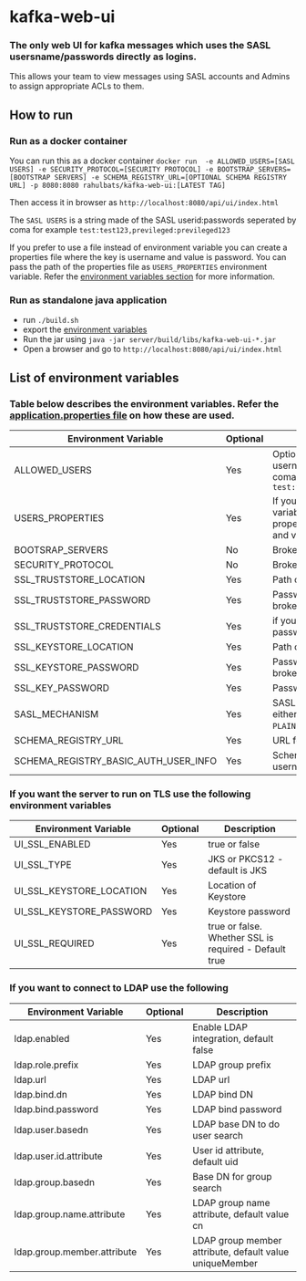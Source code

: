 # kafka-web-ui
### The only web UI for kafka messages which uses the SASL usersname/passwords directly as logins.
This allows your team to view messages using SASL accounts and Admins to assign appropriate ACLs to them.

## How to run
### Run as a docker container
You can run this as a docker container `docker run  -e ALLOWED_USERS=[SASL USERS] -e SECURITY_PROTOCOL=[SECURITY PROTOCOL] -e BOOTSTRAP_SERVERS=[BOOTSTRAP SERVERS] -e SCHEMA_REGISTRY_URL=[OPTIONAL SCHEMA REGISTRY URL] -p 8080:8080 rahulbats/kafka-web-ui:[LATEST TAG]` 

Then access it in browser as `http://localhost:8080/api/ui/index.html`


The `SASL USERS` is a string made of the SASL userid:passwords seperated by coma for example `test:test123,previleged:previleged123` 

If you prefer to use a file instead of environment variable you can create a properties file where the key is username and value is password.
You can pass the path of the properties file as `USERS_PROPERTIES` environment variable. Refer the [environment variables section](#list-of-environment-variables) for more information. 


### Run as standalone java application
* run `./build.sh`
* export the [environment variables](#list-of-environment-variables) 
* Run the jar using `java -jar server/build/libs/kafka-web-ui-*.jar`
* Open a browser and go to `http://localhost:8080/api/ui/index.html`

## List of environment variables
### Table below describes the environment variables. Refer the [application.properties file](server/src/main/resources/application.properties) on how these are used.
| Environment Variable | Optional | Description |
| --- | --- | --- |
| ALLOWED_USERS | Yes | Optional String Containing SASL username:password seperated by comas for example `test:test123,previleged:previleged123` |
| USERS_PROPERTIES | Yes | If you dont want to use the above variable you can point to the path of properties file, which has key as user and value as SASL password |
| BOOTSRAP_SERVERS | No | Broker bootstrap servers |
| SECURITY_PROTOCOL | No | Broker security protocol |
| SSL_TRUSTSTORE_LOCATION | Yes | Path of the truststore for Kafka broker |
| SSL_TRUSTSTORE_PASSWORD | Yes | Password of the truststore for Kafka broker |
| SSL_TRUSTSTORE_CREDENTIALS | Yes | if you want to use Credential instead of password |
| SSL_KEYSTORE_LOCATION | Yes | Path of the Keystore for Kafka broker |
| SSL_KEYSTORE_PASSWORD | Yes | Password of the Keystore for Kafka broker |
| SSL_KEY_PASSWORD | Yes | Password of the Key for Kafka broker |
| SASL_MECHANISM | Yes | SASL mechanism for Kafka broker. Can either be `PLAIN` or `SCRAM`. Default is `PLAIN`. |
| SCHEMA_REGISTRY_URL | Yes | URL for schema registry |
| SCHEMA_REGISTRY_BASIC_AUTH_USER_INFO | Yes | Schema registry auth username:password | 


### If you want the server to run on TLS use the following environment variables
| Environment Variable | Optional | Description |
| --- | --- | --- |
| UI_SSL_ENABLED | Yes | true or false |
| UI_SSL_TYPE | Yes | JKS or PKCS12 - default is JKS |
| UI_SSL_KEYSTORE_LOCATION | Yes | Location of Keystore |
| UI_SSL_KEYSTORE_PASSWORD | Yes | Keystore password |
| UI_SSL_REQUIRED | Yes | true or false. Whether SSL is required - Default true |

### If you want to connect to LDAP use the following 
| Environment Variable | Optional | Description |
| --- | --- | --- |
| ldap.enabled | Yes | Enable LDAP integration, default false |
| ldap.role.prefix | Yes | LDAP group prefix |
| ldap.url | Yes | LDAP url |
| ldap.bind.dn| Yes | LDAP bind DN |
| ldap.bind.password | Yes | LDAP bind password |
| ldap.user.basedn | Yes | LDAP base DN to do user search |
| ldap.user.id.attribute | Yes | User id attribute, default uid |
| ldap.group.basedn | Yes | Base DN for group search |
| ldap.group.name.attribute | Yes | LDAP group name attribute, default value cn |
| ldap.group.member.attribute| Yes | LDAP group member attribute, default value uniqueMember|
